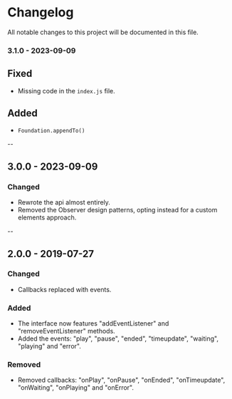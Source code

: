 # Changelog

All notable changes to this project will be documented in this file.

### 3.1.0 - 2023-09-09
## Fixed
- Missing code in the `index.js` file.

## Added
- `Foundation.appendTo()`

--

## 3.0.0 - 2023-09-09
### Changed
- Rewrote the api almost entirely.
- Removed the Observer design patterns, opting instead for a custom elements approach.

--

## 2.0.0 - 2019-07-27
### Changed
- Callbacks replaced with events.

### Added
- The interface now features "addEventListener" and "removeEventListener" methods.
- Added the events: "play", "pause", "ended", "timeupdate", "waiting", "playing" and "error".

### Removed
- Removed callbacks: "onPlay", "onPause", "onEnded", "onTimeupdate", "onWaiting", "onPlaying" and "onError".